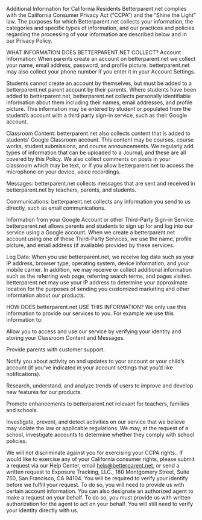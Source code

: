 Additional Information for California Residents
Betterparent.net complies with the California Consumer Privacy Act (“CCPA”) and the “Shine the Light” law. The purposes for which Betterparent.net collects your information, the categories and specific types of information, and our practices and policies regarding the processing of your information are described below and in our Privacy Policy.

WHAT INFORMATION DOES BETTERPARENT.NET COLLECT?
Account Information: When parents create an account on betterparent.net we collect your name, email address, password, and profile picture. betterparent.net may also collect your phone number if you enter it in your Account Settings.

Students cannot create an account by themselves, but must be added to  a betterparent.net parent account by their parents. Where students have been added to betterparent.net, betterparent.net collects personally identifiable information about them including their names, email addresses, and profile picture. This information may be entered by student or populated from the student’s account with a third party sign-in service, such as their Google account.

Classroom Content: betterparent.net also collects content that is added to students' Google Classroom account.  This content may be courses, course works, student submissions, and course announcements. We regularly add types of information that can be uploaded to a Journal, and these are all covered by this Policy.  We also collect comments on posts in your classroom which may be text, or if you allow betterparent.net to access the microphone on your device, voice recordings.

Messages: betterparent.net collects messages that are sent and received in betterparent.net by teachers, parents, and students.

Communications: betterparent.net collects any information you send to us directly, such as email communications.

Information from your Google Account or other Third-Party Sign-in Service: betterparent.net allows parents and students to sign up for and log into our service using a Google account. When we create a betterparent.net account using one of these Third-Party Services, we use the name, profile picture, and email address (if available) provided by these services.

Log Data: When you use betterparent.net, we receive log data such as your IP address, browser type, operating system, device information, and your mobile carrier. In addition, we may receive or collect additional information such as the referring web page, referring search terms, and pages visited. betterparent.net may use your IP address to determine your approximate location for the purposes of sending you customized marketing and other information about our products.

HOW DOES betterparent.net USE THIS INFORMATION?
We only use this information to provide our services to you.  For example we use this information to:

Allow you to access and use our service by verifying your identity and storing your Classroom Content and Messages.

Provide parents with customer support.

Notify you about activity on and updates to your account or your child’s account (if you’ve indicated in your account settings that you’d like notifications).

Research, understand, and analyze trends of users to improve and develop new features for our products.

Promote enhancements to betterparent.net relevant for teachers, families and schools.

Investigate, prevent, and detect activities on our service that we believe may violate the law or applicable regulations. We may, at the request of a school, investigate accounts to determine whether they comply with school policies.

We will not discriminate against you for exercising your CCPA rights.. If would like to exercise any of your California consumer rights, please submit a request via our Help Center, email help@betterparent.net, or send a written request to Exposure Tracking, LLC., 180 Montgomery Street, Suite 750, San Francisco, CA 94104. You will be required to verify your identify before we fulfill your request. To do so, you will need to provide us with certain account information. You can also designate an authorized agent to make a request on your behalf. To do so, you must provide us with written authorization for the agent to act on your behalf. You will still need to verify your identity directly with us. 